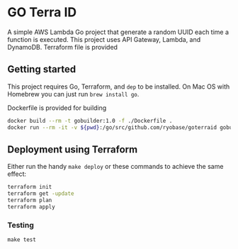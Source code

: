 GO Terra ID
===========

A simple AWS Lambda Go project that generate a random UUID each time a function is executed. This project uses API Gateway, Lambda, and DynamoDB. Terraform file is provided

## Getting started

This project requires Go, Terraform, and `dep` to be installed. On Mac OS with Homebrew you can just run `brew install go`.

Dockerfile is provided for building

```bash
docker build --rm -t gobuilder:1.0 -f ./Dockerfile .
docker run --rm -it -v ${pwd}:/go/src/github.com/ryobase/goterraid gobuilder:1.0
```

## Deployment using Terraform

Either run the handy ``make deploy`` or these commands to achieve the same effect:

```bash
terraform init
terraform get -update
terraform plan
terraform apply
```

### Testing

``make test``